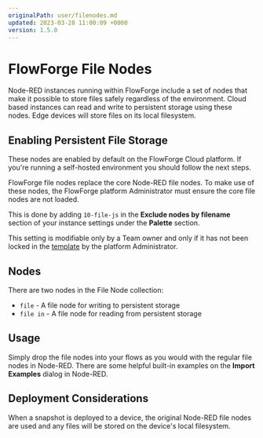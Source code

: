 ```yaml
---
originalPath: user/filenodes.md
updated: 2023-03-28 11:00:09 +0000
version: 1.5.0
---
```

# FlowForge File Nodes

Node-RED instances running within FlowForge include a set of nodes that make it possible
to store files safely regardless of the environment. 
Cloud based instances can read and write to persistent storage using these nodes.
Edge devices will store files on its local filesystem.

## Enabling Persistent File Storage

These nodes are enabled by default on the FlowForge Cloud platform. If you're
running a self-hosted environment you should follow the next steps.

FlowForge file nodes replace the core Node-RED file nodes. To make use of these
nodes, the FlowForge platform Administrator must ensure the core file nodes are 
not loaded.

This is done by adding `10-file-js` in the **Exclude nodes by filename** 
section of your instance settings under the **Palette** section.

This setting is modifiable only by a Team owner and only if it has not been
locked in the [template](concepts.md#template) by the platform Administrator.

## Nodes

There are two nodes in the File Node collection:

- `file` - A file node for writing to persistent storage
- `file in` - A file node for reading from persistent storage

## Usage

Simply drop the file nodes into your flows as you would with the regular file nodes in Node-RED. 
There are some helpful built-in examples on the **Import Examples** dialog in Node-RED.

## Deployment Considerations

When a snapshot is deployed to a device, the original Node-RED file nodes are used and 
any files will be stored on the device's local filesystem.


